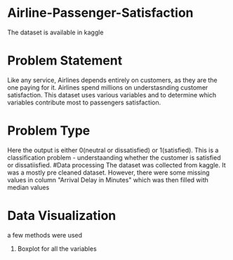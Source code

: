 # Airline-Passenger-Satisfaction
The dataset is available in kaggle
# Problem Statement
Like any service, Airlines depends entirely on customers, as they are the one paying for it. Airlines spend millions on understasnding customer satisfaction. This dataset uses various variables and to determine which variables contribute most to passengers satisfaction.
# Problem Type
Here the output is either 0(neutral or dissatisfied) or 1(satisfied). This is a classification problem - understaanding whether the customer is satisfied or dissatiisfied.
#Data processing
The dataset was collected from kaggle. It was a mostly pre cleaned dataset. However, there were some missing values in column "Arrival Delay in Minutes" which was then filled with median values
# Data Visualization
a few methods were used
1. Boxplot for all the variables


